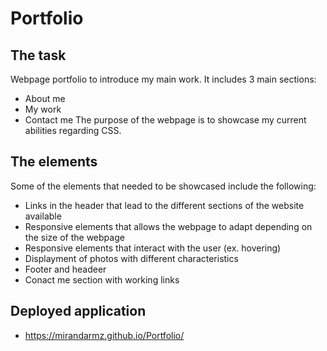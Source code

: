 # Portfolio

## The task

Webpage portfolio to introduce my main work. It includes 3 main sections:
* About me
* My work
* Contact me
The purpose of the webpage is to showcase my current abilities regarding CSS.

## The elements

Some of the elements that needed to be showcased include the following:
+ Links in the header that lead to the different sections of the website available
+ Responsive elements that allows the webpage to adapt depending on the size of the webpage 
+ Responsive elements that interact with the user (ex. hovering)
+ Displayment of photos with different characteristics 
+ Footer and headeer 
+ Conact me section with working links 

## Deployed application
* https://mirandarmz.github.io/Portfolio/